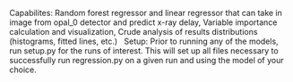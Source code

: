 Capabilites: Random forest regressor and linear regressor that can take in image from opal_0 detector and predict x-ray delay, Variable importance calculation and visualization, Crude analysis of results distributions (histograms, fitted lines, etc.)
  
Setup: Prior to running any of the models, run setup.py for the runs of interest. This will set up all files necessary to successfully run regression.py on a given run and using the model of your choice. 
